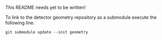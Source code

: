 
This README needs yet to be written!

To link to the detector geometry repository as a submodule execute the following line.

```
git submodule update --init geometry
```
